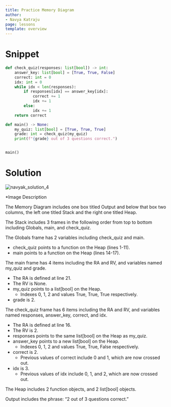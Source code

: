 ```yaml
---
title: Practice Memory Diagram
author:
- Navya Katraju
page: lessons
template: overview
---
```




# Snippet

```python
def check_quiz(responses: list[bool]) -> int:
    answer_key: list[bool] = [True, True, False]
    correct: int = 0
    idx: int = 0
    while idx < len(responses):
        if responses[idx] == answer_key[idx]:
            correct += 1
            idx += 1
        else:
            idx += 1
    return correct

def main() -> None:
    my_quiz: list[bool] = [True, True, True]
    grade: int = check_quiz(my_quiz)
    print(f"{grade} out of 3 questions correct.")


main()
```

# Solution

![navyak_solution_4](navyak_solution_4.png)

*Image Description

The Memory Diagram includes one box titled Output and below that box two columns, the left one titled Stack and the right one titled Heap.

The Stack includes 3 frames in the following order from top to bottom including Globals, main, and check_quiz.

The Globals frame has 2 variables including check_quiz and main.
- check_quiz points to a function on the Heap (lines 1-11).
- main points to a function on the Heap (lines 14-17).

The main frame has 4 items including the RA and RV, and variables named my_quiz and grade.
- The RA is defined at line 21.
- The RV is None.
- my_quiz points to a list[bool] on the Heap.
    - Indexes 0, 1, 2 and values True, True, True respectively.
- grade is 2.

The check_quiz frame has 6 items including the RA and RV, and variables named responses, answer_key, correct, and idx.
- The RA is defined at line 16.
- The RV is 2.
- responses points to the same list[bool] on the Heap as my_quiz.
- answer_key points to a new list[bool] on the Heap.
    - Indexes 0, 1, 2 and values True, True, False respectively.
- correct is 2.
    - Previous values of correct include 0 and 1, which are now crossed out.
- idx is 3.
    - Previous values of idx include 0, 1, and 2, which are now crossed out.

The Heap includes 2 function objects, and 2 list[bool] objects.

Output includes the phrase: “2 out of 3 questions correct.”